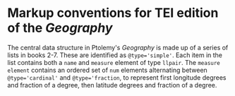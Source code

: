# Markup conventions for TEI edition of the *Geography* #

The central data structure in Ptolemy's *Geography* is made up of a series of lists in books 2-7.  These are identified as `@type='simple'`.  Each item in the list contains both a `name` and `measure` element of type `llpair`.  The `measure element` contains an ordered set of `num` elements alternating between `@type='cardinal'` and `@type='fraction`, to represent first longitude degrees and fraction of a degree, then latitude degrees and fraction of a degree.

